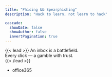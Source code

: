 ```yaml
---
title: "Phising && Spearphishing"
description: "Hack to learn, not learn to hack"

cascade:
  showDate: false
  showAuthor: false
  invertPagination: true
---
```


{{< lead >}}
An inbox is a battlefield.  
Every click — a gamble with trust.  
{{< /lead >}}

- office365
